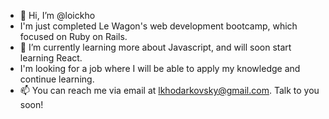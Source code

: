 - 👋 Hi, I’m @loickho
- I'm just completed Le Wagon's web development bootcamp, which focused on Ruby on Rails.
- 🌱 I’m currently learning more about Javascript, and will soon start learning React.  
- I'm looking for a job where I will be able to apply my knowledge and continue learning. 
- 📫 You can reach me via email at lkhodarkovsky@gmail.com. Talk to you soon!

<!---
loickho/loickho is a ✨ special ✨ repository because its `README.md` (this file) appears on your GitHub profile.
You can click the Preview link to take a look at your changes.
--->
